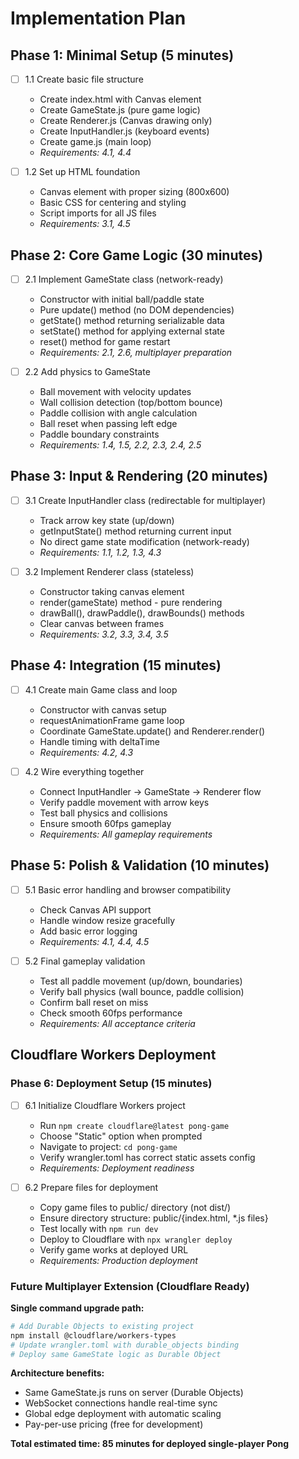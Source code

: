 # Implementation Plan

## Phase 1: Minimal Setup (5 minutes)

- [ ] 1.1 Create basic file structure
  - Create index.html with Canvas element
  - Create GameState.js (pure game logic)
  - Create Renderer.js (Canvas drawing only) 
  - Create InputHandler.js (keyboard events)
  - Create game.js (main loop)
  - _Requirements: 4.1, 4.4_

- [ ] 1.2 Set up HTML foundation
  - Canvas element with proper sizing (800x600)
  - Basic CSS for centering and styling
  - Script imports for all JS files
  - _Requirements: 3.1, 4.5_

## Phase 2: Core Game Logic (30 minutes)

- [ ] 2.1 Implement GameState class (network-ready)
  - Constructor with initial ball/paddle state
  - Pure update() method (no DOM dependencies)
  - getState() method returning serializable data
  - setState() method for applying external state
  - reset() method for game restart
  - _Requirements: 2.1, 2.6, multiplayer preparation_

- [ ] 2.2 Add physics to GameState
  - Ball movement with velocity updates
  - Wall collision detection (top/bottom bounce)
  - Paddle collision with angle calculation
  - Ball reset when passing left edge
  - Paddle boundary constraints
  - _Requirements: 1.4, 1.5, 2.2, 2.3, 2.4, 2.5_

## Phase 3: Input & Rendering (20 minutes)

- [ ] 3.1 Create InputHandler class (redirectable for multiplayer)
  - Track arrow key state (up/down)
  - getInputState() method returning current input
  - No direct game state modification (network-ready)
  - _Requirements: 1.1, 1.2, 1.3, 4.3_

- [ ] 3.2 Implement Renderer class (stateless)
  - Constructor taking canvas element
  - render(gameState) method - pure rendering
  - drawBall(), drawPaddle(), drawBounds() methods
  - Clear canvas between frames
  - _Requirements: 3.2, 3.3, 3.4, 3.5_

## Phase 4: Integration (15 minutes)

- [ ] 4.1 Create main Game class and loop
  - Constructor with canvas setup
  - requestAnimationFrame game loop
  - Coordinate GameState.update() and Renderer.render()
  - Handle timing with deltaTime
  - _Requirements: 4.2, 4.3_

- [ ] 4.2 Wire everything together
  - Connect InputHandler → GameState → Renderer flow
  - Verify paddle movement with arrow keys
  - Test ball physics and collisions
  - Ensure smooth 60fps gameplay
  - _Requirements: All gameplay requirements_

## Phase 5: Polish & Validation (10 minutes)

- [ ] 5.1 Basic error handling and browser compatibility
  - Check Canvas API support
  - Handle window resize gracefully
  - Add basic error logging
  - _Requirements: 4.1, 4.4, 4.5_

- [ ] 5.2 Final gameplay validation
  - Test all paddle movement (up/down, boundaries)
  - Verify ball physics (wall bounce, paddle collision)
  - Confirm ball reset on miss
  - Check smooth 60fps performance
  - _Requirements: All acceptance criteria_

## Cloudflare Workers Deployment

### Phase 6: Deployment Setup (15 minutes)

- [ ] 6.1 Initialize Cloudflare Workers project
  - Run `npm create cloudflare@latest pong-game`
  - Choose "Static" option when prompted
  - Navigate to project: `cd pong-game`
  - Verify wrangler.toml has correct static assets config
  - _Requirements: Deployment readiness_

- [ ] 6.2 Prepare files for deployment  
  - Copy game files to public/ directory (not dist/)
  - Ensure directory structure: public/{index.html, *.js files}
  - Test locally with `npm run dev`
  - Deploy to Cloudflare with `npx wrangler deploy`
  - Verify game works at deployed URL
  - _Requirements: Production deployment_

### Future Multiplayer Extension (Cloudflare Ready)

**Single command upgrade path:**
```bash
# Add Durable Objects to existing project
npm install @cloudflare/workers-types
# Update wrangler.toml with durable_objects binding
# Deploy same GameState logic as Durable Object
```

**Architecture benefits:**
- Same GameState.js runs on server (Durable Objects)
- WebSocket connections handle real-time sync
- Global edge deployment with automatic scaling
- Pay-per-use pricing (free for development)

**Total estimated time: 85 minutes for deployed single-player Pong**